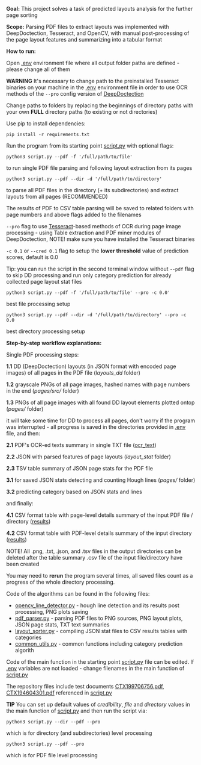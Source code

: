 **Goal:** This project solves a task of predicted layouts analysis for the further page sorting

**Scope:** Parsing PDF files to extract layouts was implemented with DeepDoctection, Tesseract, and OpenCV, with 
manual post-processing of the page layout features and summarizing into a tabular format

**How to run:**

Open [.env](.env) environment file where all output folder paths are defined - please change all of them

**WARNING** It's necessary to change path to the preinstalled Tesseract binaries on your machine in the [.env](.env) 
environment file in order to use OCR methods of the ``--pro`` config version of [DeepDoctection](https://github.com/deepdoctection/deepdoctection)

Change paths to folders by replacing the beginnings of directory paths with your own **FULL** directory paths (to 
existing or not directories)

Use pip to install dependencies:

    pip install -r requirements.txt

Run the program from its starting point [script.py](script.py) with optional flags:

    python3 script.py --pdf -f '/full/path/to/file'
to run single PDF file parsing and following layout extraction from its pages

    python3 script.py --pdf --dir -d '/full/path/to/directory' 
to parse all PDF files in the directory (+ its subdirectories) and extract layouts from all pages (RECOMMENDED)

The results of PDF to CSV table parsing will be saved to related folders with page numbers and above flags added to the filenames 

``--pro`` flag to use [Tesseract](https://github.com/tesseract-ocr/tesseract)-based methods of OCR during page image processing - 
using Table extraction and PDF miner modules of DeepDoctection, NOTE! make sure you have installed the Tesseract binaries

``-c 0.1`` or ``--cred 0.1`` flag to setup the **lower threshold** value of prediction scores, default is 0.0

Tip: you can run the script in the second terminal window without ``--pdf`` flag to skip DD processing and run only 
category prediction for already collected page layout stat files

    python3 script.py --pdf -f '/full/path/to/file' --pro -c 0.0' 
best file processing setup

    python3 script.py --pdf --dir -d '/full/path/to/directory' --pro -c 0.0
best directory processing setup


**Step-by-step workflow explanations:**

Single PDF processing steps:

**1.1**     DD (DeepDoctection) layouts (in JSON format with encoded page images) of all pages in the PDF file (_layouts_dd_ folder) 

**1.2**     grayscale PNGs of all page images, hashed names with page numbers in the end (_pages/src/<filename>_ folder)

**1.3**     PNGs of all page images with all found  DD layout elements plotted ontop (_pages/<filename>_ folder)

it will take some time for DD to process all pages, don't worry if the program 
was interrupted - all progress is saved in the directories provided in [.env](.env) file, and then:

**2.1**     PDF's OCR-ed texts summary in single TXT file ([ocr_text](ocr_text)) 

**2.2**     JSON with parsed features of page layouts (_layout_stat_ folder)

**2.3**     TSV table summary of JSON page stats for the PDF file
 
**3.1**     for saved JSON stats detecting and counting Hough lines (_pages/<filename>_ folder)

**3.2**     predicting category based on JSON stats and lines 

and finally:

**4.1**     CSV format table with page-level details summary of the input PDF file / directory ([results](results))

**4.2**     CSV format table with PDF-level details summary of the input directory ([results](results))

NOTE! All .png, .txt, .json, and .tsv files in the output directories can be deleted after the table summary .csv file 
of the input file/directory have been created

You may need to **rerun** the program several times, all saved files count as a progress of the whole directory processing. 

Code of the algorithms can be found in the following files:

- [opencv_line_detector.py](opencv_line_detector.py) - hough line detection and its results post processing, PNG plots saving
- [pdf_parser.py](pdf_parser.py) - parsing PDF files to PNG sources, PNG layout plots, JSON page stats, TXT text summaries 
- [layout_sorter.py](layout_sorter.py) - compiling JSON stat files to CSV results tables with categories
- [common_utils.py](common_utils.py) - common functions including category prediction algorith

Code of the main function in the starting point [script.py](script.py) file can be edited. 
If [.env](.env) variables are not loaded - change filenames in the main function of [script.py](script.py)

The repository files include test documents [CTX199706756.pdf](CTX199706756.pdf), [CTX194604301.pdf](CTX194604301.pdf) 
referenced in [script.py](script.py)

**TIP**     You can set up default values of _credibility_, _file_ and _directory_ values in the main function of
[script.py](script.py) and then run the script via:

    python3 script.py --dir --pdf --pro

which is for directory (and subdirectories) level processing

    python3 script.py --pdf --pro

which is for PDF file level processing
